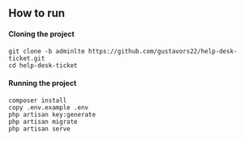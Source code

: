 ## How to run

#### Cloning the project
```shell
git clone -b adminlte https://github.com/gustavors22/help-desk-ticket.git 
cd help-desk-ticket
```
#### Running the project
```shell
composer install
copy .env.example .env
php artisan key:generate
php artisan migrate
php artisan serve
```